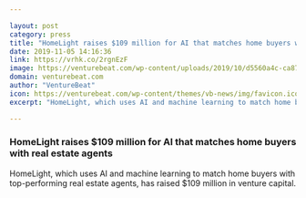 ```yaml
---

layout: post
category: press
title: "HomeLight raises $109 million for AI that matches home buyers with real estate agents"
date: 2019-11-05 14:16:36
link: https://vrhk.co/2rgnEzF
image: https://venturebeat.com/wp-content/uploads/2019/10/d5560a4c-ca87-4c1e-9d6e-df8060867a60-e1572473417417.png?w=1200&strip=all
domain: venturebeat.com
author: "VentureBeat"
icon: https://venturebeat.com/wp-content/themes/vb-news/img/favicon.ico
excerpt: "HomeLight, which uses AI and machine learning to match home buyers with top-performing real estate agents, has raised $109 million in venture capital."

---
```


### HomeLight raises $109 million for AI that matches home buyers with real estate agents

HomeLight, which uses AI and machine learning to match home buyers with top-performing real estate agents, has raised $109 million in venture capital.